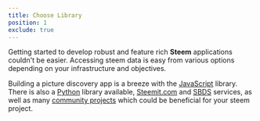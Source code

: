 ```yaml
---
title: Choose Library
position: 1
exclude: true
---
```


Getting started to develop robust and feature rich **Steem** applications couldn't be easier. Accessing steem data is easy from various options depending on your infrastructure and objectives.

Building a picture discovery app is a breeze with the [JavaScript](/tutorials/#tutorials-javascript) library. There is also a [Python](/tutorials/#tutorials-python) library available, [Steemit.com](/services/#services-steemit) and [SBDS](/services/#services-sbds) services, as well as many [community projects](/community/#community-overview) which could be beneficial for your steem project.
